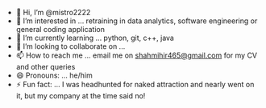 - 👋 Hi, I’m @mistro2222
- 👀 I’m interested in ... retraining in data analytics, software engineering or general coding application
- 🌱 I’m currently learning ... python, git, c++, java
- 💞️ I’m looking to collaborate on ...
- 📫 How to reach me ... email me on shahmihir465@gmail.com for my CV and other queries
- 😄 Pronouns: ... he/him
- ⚡ Fun fact: ... I was headhunted for naked attraction and nearly went on it, but my company at the time said no!

<!---
mistro2222/mistro2222 is a ✨ special ✨ repository because its `README.md` (this file) appears on your GitHub profile.
You can click the Preview link to take a look at your changes.
--->
